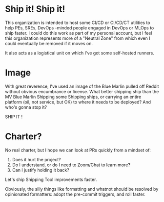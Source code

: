 # Ship it!  Ship it!

This organization is intended to host some CI/CD or CI/CD/CT utilities to help PEs, SREs, DevOps
-minded people engaged in DevOps or MLOps to ship faster.  I could do this work as part of my
personal account, but I feel this organization represents more of a "Neutral Zone" from which even
I could eventually be removed if it moves on.

It also acts as a logistical unit on which I've got some self-hosted runners.

# Image

With great reverence, I've used an image of the Blue Marlin pulled off Reddit without obvious
encumbrance or license.  What better shipping ship than the MV Blue Marlin Shipping some Shipping
ships, or carrying an entire platform (oil, not service, but OK) to where it needs to be deployed?
And who's gonna stop it?

SHIP IT !

# Charter?

No real charter, but I hope we can look at PRs quickly from a mindset of:
1. Does it hurt the project?
1. Do I understand, or do I need to Zoom/Chat to learn more?
1. Can I justify holding it back?

Let's ship Shipping Tool improvements faster.

Obviously, the silly things like formatting and whatnot should be resolved by opinionated
formatters: adopt the pre-commit triggers, and roll faster.


